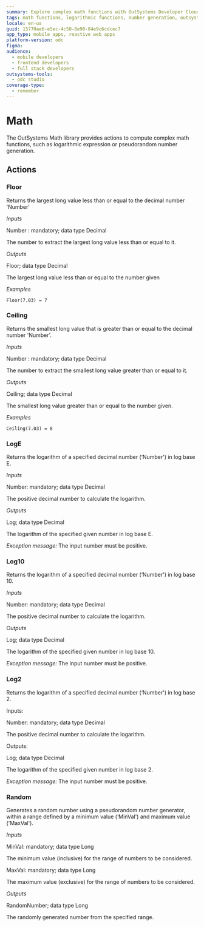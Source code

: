 ```yaml
---
summary: Explore complex math functions with OutSystems Developer Cloud (ODC) Math library, including logarithms and pseudorandom number generation.
tags: math functions, logarithmic functions, number generation, outsystems api, developer tools
locale: en-us
guid: 15770ae6-e5ec-4c50-8e90-84e9c6cdcec7
app_type: mobile apps, reactive web apps
platform-version: odc
figma:
audience:
  - mobile developers
  - frontend developers
  - full stack developers
outsystems-tools:
  - odc studio
coverage-type:
  - remember
---
```


# Math

The OutSystems Math library provides actions to compute complex math functions, such as logarithmic expression or pseudorandom number generation.

## Actions

### Floor

Returns the largest long value less than or equal to the decimal number 'Number'

_Inputs_

Number : mandatory; data type Decimal

The number to extract the largest long value less than or equal to it.

_Outputs_

Floor; data type Decimal

The largest long value less than or equal to the number given

_Examples_

```
Floor(7.03) = 7
```

### Ceiling

Returns the smallest long value that is greater than or equal to the decimal number 'Number'.

_Inputs_

Number : mandatory; data type Decimal

The number to extract the smallest long value greater than or equal to it.

_Outputs_

Ceiling; data type Decimal

The smallest long value greater than or equal to the number given.

_Examples_

```
Ceiling(7.03) = 8
```

### LogE

Returns the logarithm of a specified decimal number (‘Number') in log base E.

_Inputs_

Number: mandatory; data type Decimal

The positive decimal number to calculate the logarithm.

_Outputs_

Log; data type Decimal

The logarithm of the specified given number in log base E.

_Exception message:_ The input number must be positive.

### Log10

Returns the logarithm of a specified decimal number (‘Number') in log base 10.

_Inputs_

Number: mandatory; data type Decimal

The positive decimal number to calculate the logarithm.

_Outputs_

Log; data type Decimal

The logarithm of the specified given number in log base 10.

_Exception message:_ The input number must be positive.

### Log2

Returns the logarithm of a specified decimal number (‘Number') in log base 2.

Inputs:

Number: mandatory; data type Decimal

The positive decimal number to calculate the logarithm.

Outputs:

Log; data type Decimal

The logarithm of the specified given number in log base 2.

_Exception message:_ The input number must be positive.

### Random

Generates a random number using a pseudorandom number generator, within a range defined by a minimum value (‘MinVal') and maximum value ('MaxVal').

_Inputs_

MinVal: mandatory; data type Long

The minimum value (inclusive) for the range of numbers to be considered.

MaxVal: mandatory; data type Long

The maximum value (exclusive) for the range of numbers to be considered.

_Outputs_

RandomNumber; data type Long

The randomly generated number from the specified range.
